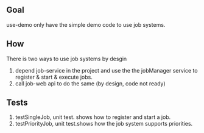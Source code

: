## Goal
use-demo only have the simple demo code to use job systems.

## How
There is two ways to use job systems by desgin
1. depend job-service in the project and use the the jobManager service to register & start & execute jobs.
2. call job-web api to do the same (by design, code not ready)

## Tests
1. testSingleJob, unit test. shows how to register and start a job.
2. testPriorityJob, unit test.shows how the job system supports priorities.

